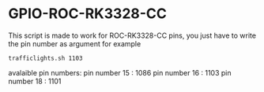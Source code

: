 # GPIO-ROC-RK3328-CC

This script is made to work for ROC-RK3328-CC pins, you just have to write the pin number as argument for example

	trafficlights.sh 1103

avalaible pin numbers:
pin number 15 : 1086
pin number 16 : 1103
pin number 18 : 1101


